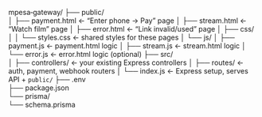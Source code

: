 mpesa‐gateway/
├── public/                      
│   ├── payment.html            ← “Enter phone → Pay” page
│   ├── stream.html             ← “Watch film” page
│   ├── error.html              ← “Link invalid/used” page
│   ├── css/
│   │   └── styles.css          ← shared styles for these pages
│   └── js/
│       ├── payment.js          ← payment.html logic
│       ├── stream.js           ← stream.html logic
│       └── error.js            ← error.html logic (optional)
├── src/                        
│   ├── controllers/            ← your existing Express controllers
│   ├── routes/                 ← auth, payment, webhook routers
│   └── index.js                ← Express setup, serves API + `public/`
├── .env                        
├── package.json                
└── prisma/                     
    └── schema.prisma           
